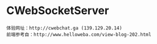 # CWebSocketServer
    体验网址：http://cwebchat.ga (139.129.20.14)
    前端参考自：http://www.helloweba.com/view-blog-202.html
